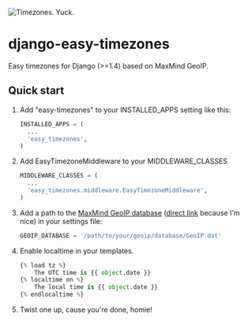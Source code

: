 ![Timezones. Yuck.](http://i.imgur.com/Qc2W47H.gif)

django-easy-timezones
=====================

Easy timezones for Django (>=1.4) based on MaxMind GeoIP.

Quick start
-----------

1. Add "easy-timezones" to your INSTALLED_APPS setting like this:

    ```python
    INSTALLED_APPS = (
      ...
      'easy_timezones',
    )
    ```

2. Add EasyTimezoneMiddleware to your MIDDLEWARE_CLASSES 

    ```python
    MIDDLEWARE_CLASSES = (
      ...
      'easy_timezones.middleware.EasyTimezoneMiddleware',
    )
    ```

3. Add a path to the [MaxMind GeoIP database](http://www.maxmind.com/en/geolocation_landing) ([direct
link](http://geolite.maxmind.com/download/geoip/database/GeoLiteCountry/GeoIP.dat.gz) because I'm nice) in your settings file:

    ```python
    GEOIP_DATABASE = '/path/to/your/geoip/database/GeoIP.dat'
    ```

4. Enable localtime in your templates.

    ```python
    {% load tz %}
        The UTC time is {{ object.date }}
    {% localtime on %}
        The local time is {{ object.date }}
    {% endlocaltime %}
    ```

5. Twist one up, cause you're done, homie!
